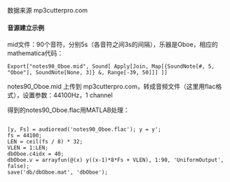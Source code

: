 数据来源 mp3cutterpro.com

#### 音源建立示例

mid文件：90个音符，分别5s（各音符之间3s的间隔），乐器是Oboe，相应的mathematica代码：

```{mathematica}
Export["notes90_Oboe.mid", Sound[ Apply[Join, Map[{SoundNote[#, 5, "Oboe"], SoundNote[None, 3]} &, Range[-39, 50]]] ]]
```
notes90_Oboe.mid 上传到 mp3cutterpro.com，转成音频文件（这里用flac格式），设置参数：44100Hz，1 channel

得到的notes90_Oboe.flac用MATLAB处理：

```{matlab}

[y, Fs] = audioread('notes90_Oboe.flac'); y = y';
fs = 44100;
LEN = ceil(fs / 8) * 32;
VLEN = 1:LEN;
dbOboe.c4idx = 40;
dbOboe.v = arrayfun(@(x) y((x-1)*8*Fs + VLEN), 1:90, 'UniformOutput', false); 
save('db/dbOboe.mat', 'dbOboe');

```
